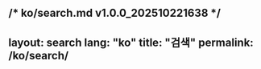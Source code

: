 /* ko/search.md v1.0.0_202510221638 */
---
layout: search
lang: "ko"
title: "검색"
permalink: /ko/search/
---
